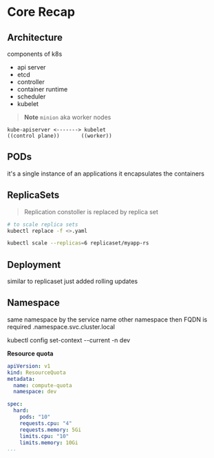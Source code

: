# Core Recap

## Architecture

components of k8s
- api server
- etcd
- controller
- container runtime
- scheduler
- kubelet

> **Note**
> `minion` aka worker nodes

```
kube-apiserver <-------> kubelet
((control plane))       ((worker))
```

## PODs

it's a single instance of an applications 
it encapsulates the containers

## ReplicaSets

> Replication constoller is replaced by replica set

```bash
# to scale replica sets
kubectl replace -f <>.yaml

kubectl scale --replicas=6 replicaset/myapp-rs
```

## Deployment

similar to replicaset just added rolling updates

## Namespace

same namespace by the service name
other namespace then FQDN is required <servicename>.namespace.svc.cluster.local

kubectl config set-context --current -n dev

**Resource quota**
```yaml
apiVersion: v1
kind: ResourceQuota
metadata:
  name: compute-quota
  namespace: dev

spec:
  hard:
    pods: "10"
    requests.cpu: "4"
    requests.memory: 5Gi
    limits.cpu: "10"
    limits.memory: 10Gi
...
```
